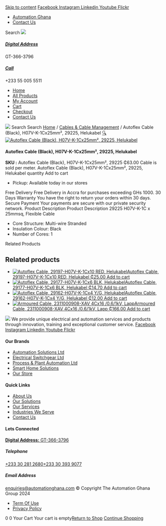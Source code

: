 [Skip to content](https://store.automationghana.com/product/autoflex-cable-29225-h07v-k-1cx25-blk-helukabel/#content)
[ Facebook ](https://www.facebook.com/automationgh/) [ Instagram ](https://www.instagram.com/automationgh/) [ Linkedin ](https://www.linkedin.com/company/the-automation-ghana-limited/) [ Youtube ](https://www.youtube.com/channel/UCurrRDUSm5oIW39VXjn1u0w) [ Flickr ](https://www.flickr.com/photos/181794037@N07/)
  * [ Automation Ghana ](https://automationghana.com)
  * [ Contact Us ](https://store.automationghana.com/contact/)


Search
[ ![](https://store.automationghana.com/wp-content/uploads/2024/04/Website-TAGG-Logo-BLUE.png) ](https://store.automationghana.com/)
[ ](https://maps.app.goo.gl/m4xeaagWCNbLk4jM6)
#####  [ Digital Address ](https://maps.app.goo.gl/m4xeaagWCNbLk4jM6)
GT-366-3796 
[ ](tel:+233550055511)
#####  [ Call ](tel:+233550055511)
+233 55 005 5511 
  * [Home](https://store.automationghana.com/)
  * [All Products](https://store.automationghana.com/shop/)
  * [My Account](https://store.automationghana.com/my-account/)
  * [Cart](https://store.automationghana.com/cart/)
  * [Checkout](https://store.automationghana.com/checkout/)
  * [Contact Us](https://store.automationghana.com/contact/)


[![](https://store.automationghana.com/wp-content/uploads/2024/04/AutomationGhana_logo_white.png)](https://store.automationghana.com)
Search
Search
[Home](https://store.automationghana.com) / [Cables & Cable Management](https://store.automationghana.com/product-category/cables-cable-management/) / Autoflex Cable (Black), H07V-K-1Cx25mm², 29225, Helukabel
[🔍](https://store.automationghana.com/product/autoflex-cable-29225-h07v-k-1cx25-blk-helukabel/)
[![Autoflex Cable \(Black\), H07V-K-1Cx25mm², 29225, Helukabel](https://store.automationghana.com/wp-content/uploads/2019/12/CABLES-3.jpg)](https://store.automationghana.com/wp-content/uploads/2019/12/CABLES-3.jpg)
####  Autoflex Cable (Black), H07V-K-1Cx25mm², 29225, Helukabel 
**SKU :** Autoflex Cable (Black), H07V-K-1Cx25mm², 29225 
₵63.00
Cable is sold per meter.
Autoflex Cable (Black), H07V-K-1Cx25mm², 29225, Helukabel quantity
Add to cart
  * Pickup: Available today in our stores


Free Delivery 
Free Delivery in Accra for purchases exceeding GHs 1000. 
30 Days Warranty 
You have the right to return your orders within 30 days. 
Secure Payment 
Your payments are secure with our private security network. 
Product Description
Product Description
29225 H07V-K-1C x 25mmsq, Flexible Cable 
  * Core Structure: Multi-wire Stranded
  * Insulation Colour: Black
  * Number of Cores: 1


Related Products 
## Related products
  * [![Autoflex Cable, 29197-H07V-K-1Cx10 RED, Helukabel](https://store.automationghana.com/wp-content/uploads/2017/12/Cables-4-300x300.png)Autoflex Cable, 29197-H07V-K-1Cx10 RED, Helukabel ₵25.00 ](https://store.automationghana.com/product/autoflex-cable-29197-h07v-k-1cx10-red-helukabel/)
[Add to cart](https://store.automationghana.com/product/autoflex-cable-29225-h07v-k-1cx25-blk-helukabel/?add-to-cart=1477)
  * [![Autoflex Cable, 29177-H07V-K-1Cx6 BLK, Helukabel](https://store.automationghana.com/wp-content/uploads/2019/12/CABLES-3-300x300.jpg)Autoflex Cable, 29177-H07V-K-1Cx6 BLK, Helukabel ₵14.70 ](https://store.automationghana.com/product/autoflex-cable-29177-h07v-k-1cx6-blk-helukabel/)
[Add to cart](https://store.automationghana.com/product/autoflex-cable-29225-h07v-k-1cx25-blk-helukabel/?add-to-cart=1471)
  * [![Autoflex Cable, 29162-H07V-K-1Cx4 Y/G, Helukabel](https://store.automationghana.com/wp-content/uploads/2019/12/CABLES-2-300x300.jpg)Autoflex Cable, 29162-H07V-K-1Cx4 Y/G, Helukabel ₵12.00 ](https://store.automationghana.com/product/autoflex-cable-29162-h07v-k-1cx4-y-g-helukabel/)
[Add to cart](https://store.automationghana.com/product/autoflex-cable-29225-h07v-k-1cx25-blk-helukabel/?add-to-cart=1468)
  * [![Armoured Cable, 2311000908-XAV 4Cx16 /0.6/1kV, Lapp](https://store.automationghana.com/wp-content/uploads/2019/12/Armoured-cable-300x300.jpg)Armoured Cable, 2311000908-XAV 4Cx16 /0.6/1kV, Lapp ₵166.00 ](https://store.automationghana.com/product/armoured-cable-2311000908-xav-4cx16-0-6-1kv-lapp/)
[Add to cart](https://store.automationghana.com/product/autoflex-cable-29225-h07v-k-1cx25-blk-helukabel/?add-to-cart=1455)


![](https://store.automationghana.com/wp-content/uploads/2024/04/AutomationGhana_logo_white.png)
We provide unique electrical and automation services and products through innovation, training and exceptional customer service.
[ Facebook ](https://www.facebook.com/automationgh/) [ Instagram ](https://www.instagram.com/automationgh/) [ Linkedin ](https://www.linkedin.com/company/the-automation-ghana-limited/) [ Youtube ](https://www.youtube.com/channel/UCurrRDUSm5oIW39VXjn1u0w) [ Flickr ](https://www.flickr.com/photos/181794037@N07/)
#### Our Brands
  * [ Automation Solutions Ltd ](https://store.automationghana.com/product/autoflex-cable-29225-h07v-k-1cx25-blk-helukabel/)
  * [ Electrical Switchgear Ltd ](https://store.automationghana.com/product/autoflex-cable-29225-h07v-k-1cx25-blk-helukabel/)
  * [ Process & Plant Automation Ltd ](https://store.automationghana.com/product/autoflex-cable-29225-h07v-k-1cx25-blk-helukabel/)
  * [ Smart Home Solutions ](https://store.automationghana.com/product/autoflex-cable-29225-h07v-k-1cx25-blk-helukabel/)
  * [ Our Store ](https://store.automationghana.com/product/autoflex-cable-29225-h07v-k-1cx25-blk-helukabel/)


#### Quick Links
  * [ About Us ](https://store.automationghana.com/product/autoflex-cable-29225-h07v-k-1cx25-blk-helukabel/)
  * [ Our Solutions ](https://store.automationghana.com/product/autoflex-cable-29225-h07v-k-1cx25-blk-helukabel/)
  * [ Our Services ](https://store.automationghana.com/product/autoflex-cable-29225-h07v-k-1cx25-blk-helukabel/)
  * [ Industries We Serve ](https://store.automationghana.com/product/autoflex-cable-29225-h07v-k-1cx25-blk-helukabel/)
  * [ Contact Us ](https://store.automationghana.com/product/autoflex-cable-29225-h07v-k-1cx25-blk-helukabel/)


#### Lets Connected
[**Digital Address:** GT-366-3796](https://maps.app.goo.gl/m4xeaagWCNbLk4jM6)
#####  Telephone 
[ +233 30 281 2680](tel:+233302812680)[+233 30 393 9077](https://store.automationghana.com/product/autoflex-cable-29225-h07v-k-1cx25-blk-helukabel/+233303939077)
#####  Email Address 
enquiries@automationghana.com 
© Copyright The Automation Ghana Group 2024
  * [ Term Of Use ](https://store.automationghana.com/product/autoflex-cable-29225-h07v-k-1cx25-blk-helukabel/)
  * [ Privacy Policy ](https://store.automationghana.com/product/autoflex-cable-29225-h07v-k-1cx25-blk-helukabel/)


0
0
Your Cart
Your cart is empty[Return to Shop](https://store.automationghana.com/shop/)
[Continue Shopping](https://store.automationghana.com/product/autoflex-cable-29225-h07v-k-1cx25-blk-helukabel/)
